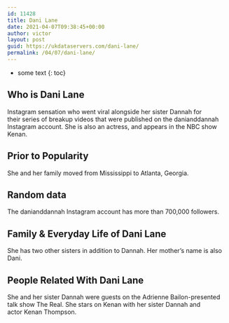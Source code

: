 ```yaml
---
id: 11428
title: Dani Lane
date: 2021-04-07T09:38:45+00:00
author: victor
layout: post
guid: https://ukdataservers.com/dani-lane/
permalink: /04/07/dani-lane/
---
```


* some text
{: toc}


## Who is Dani Lane



Instagram sensation who went viral alongside her sister Dannah for their series of breakup videos that were published on the danianddannah Instagram account. She is also an actress, and appears in the NBC show Kenan. 

                
                
                
## Prior to Popularity



She and her family moved from Mississippi to Atlanta, Georgia. 

                
                
                
## Random data



The danianddannah Instagram account has more than 700,000 followers. 

                
                
                
## Family & Everyday Life of Dani Lane



She has two other sisters in addition to Dannah. Her mother&#8217;s name is also Dani. 

                
                
                
## People Related With Dani Lane



She and her sister Dannah were guests on the Adrienne Bailon-presented talk show The Real. She stars on Kenan with her sister Dannah and actor Kenan Thompson. 

                
              
            
          
          
          